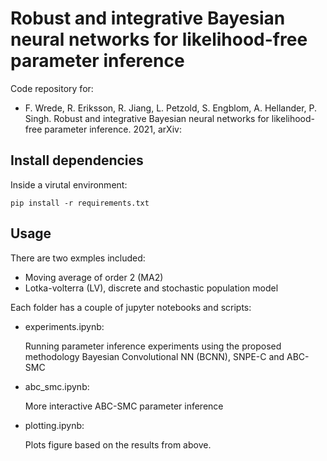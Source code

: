 # Robust and integrative Bayesian neural networks for likelihood-free parameter inference
Code repository for:

- F. Wrede, R. Eriksson, R. Jiang, L. Petzold, S. Engblom, A. Hellander, P. Singh. Robust and integrative Bayesian neural networks for likelihood-free parameter inference. 2021, arXiv: 

## Install dependencies
Inside a virutal environment:

```pip install -r requirements.txt```

## Usage
There are two exmples included:

- Moving average of order 2 (MA2)
- Lotka-volterra (LV), discrete and stochastic population model

Each folder has a couple of jupyter notebooks and scripts:

- experiments.ipynb: 
    
    Running parameter inference experiments using the proposed methodology Bayesian Convolutional NN (BCNN), SNPE-C and ABC-SMC

- abc_smc.ipynb:

    More interactive ABC-SMC parameter inference

- plotting.ipynb:

    Plots figure based on the results from above.
